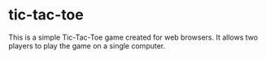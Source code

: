 # tic-tac-toe
This is a simple Tic-Tac-Toe game created for web browsers. It allows two players to play the game on a single computer.
